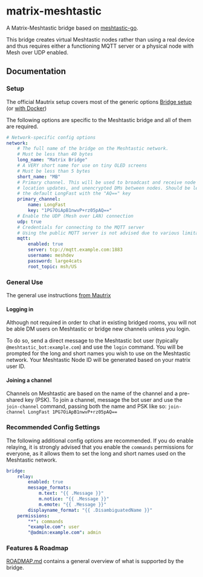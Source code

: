 # matrix-meshtastic
A Matrix-Meshtastic bridge based on [meshtastic-go](https://github.com/meshnet-gophers/meshtastic-go).

This bridge creates virtual Meshtastic nodes rather than using a real device and thus requires either a functioning
MQTT server or a physical node with Mesh over UDP enabled.

## Documentation

### Setup
The official Mautrix setup covers most of the generic options [Bridge setup](https://docs.mau.fi/bridges/go/setup.html)
(or [with Docker](https://docs.mau.fi/bridges/general/docker-setup.html))

The following options are specific to the Meshtastic bridge and all of them are required.

```yaml
# Network-specific config options
network:
    # The full name of the bridge on the Meshtastic network.
    # Must be less than 40 bytes
    long_name: "Matrix Bridge"
    # A VERY short name for use on tiny OLED screens
    # Must be less than 5 bytes
    short_name: "MB"
    # Primary channel. This will be used to broadcast and receive node info,
    # location updates, and unencrypted DMs between nodes. Should be left as
    # the default LongFast with the "AQ==" key
    primary_channel:
        name: LongFast
        key: "1PG7OiApB1nwvP+rz05pAQ=="
    # Enable the UDP (Mesh over LAN) connection
    udp: true
    # Credentials for connecting to the MQTT server
    # Using the public MQTT server is not advised due to various limitations
    mqtt:
        enabled: true
        server: tcp://mqtt.example.com:1883
        username: meshdev
        password: large4cats
        root_topic: msh/US
```
### General Use
The general use instructions [from Mautrix](https://docs.mau.fi/bridges/general/using-bridges.html)

#### Logging in
Although not required in order to chat in existing bridged rooms, you will not be able
DM users on Meshtastic or bridge new channels unless you login.

To do so, send a direct message to the Meshtastic bot user (typically `@meshtastic_bot:example.com`)
and use the `login` command. You will be prompted for the long and short names you wish to use
on the Meshtastic network. Your Meshtastic Node ID will be generated based on your matrix user ID.

#### Joining a channel
Channels on Meshtastic are based on the name of the channel and a pre-shared key (PSK). To join a
channel, message the bot user and use the `join-channel` command, passing both the name and PSK like so:
`join-channel LongFast 1PG7OiApB1nwvP+rz05pAQ==`

### Recommended Config Settings

The following additional config options are recommended. If you do enable relaying, it is strongly advised
that you enable the `commands` permissions for everyone, as it allows them to set the long and short names
used on the Meshtastic network.

```yaml
bridge:
    relay:
        enabled: true
        message_formats:
            m.text: "{{ .Message }}"
            m.notice: "{{ .Message }}"
            m.emote: "{{ .Message }}"
        displayname_format: "{{ .DisambiguatedName }}"
    permissions:
        "*": commands
        "example.com": user
        "@admin:example.com": admin
```

### Features & Roadmap
[ROADMAP.md](ROADMAP.md) contains a general overview of what is supported by the bridge.
